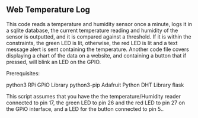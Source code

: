 ## Web Temperature Log
This code reads a temperature and humidity sensor once a minute, logs it in a sqlite database, the current temperature reading and humidity of the sensor is outputted, and it is compared against a threshold. If it is within the constraints, the green LED is lit, otherwise, the red LED is lit and a text message alert is sent containing the temperature.
Another code file covers displaying a chart of the data on a website, and containing a button that if pressed, will blink an LED on the GPIO.

Prerequisites:

python3 RPi GPiO Library
python3-pip
Adafruit Python DHT Library
flask

This script assumes that you have the the temperature/Humidity reader connected to pin 17, the green LED to pin 26 and the red LED to pin 27 on the GPiO interface, and a LED for the button connected to pin 5..
